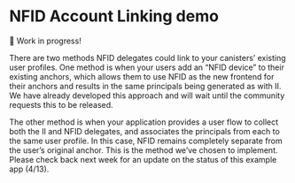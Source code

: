 # NFID Account Linking demo

🚧 Work in progress!

There are two methods NFID delegates could link to your canisters’ existing user profiles.
One method is when your users add an “NFID device” to their existing anchors, which allows them to use NFID as the new frontend for their anchors and results in the same principals being generated as with II. We have already developed this approach and will wait until the community requests this to be released.

The other method is when your application provides a user flow to collect both the II and NFID delegates, and associates the principals from each to the same user profile. In this case, NFID remains completely separate from the user’s original anchor. This is the method we’ve chosen to implement.
Please check back next week for an update on the status of this example app (4/13).
